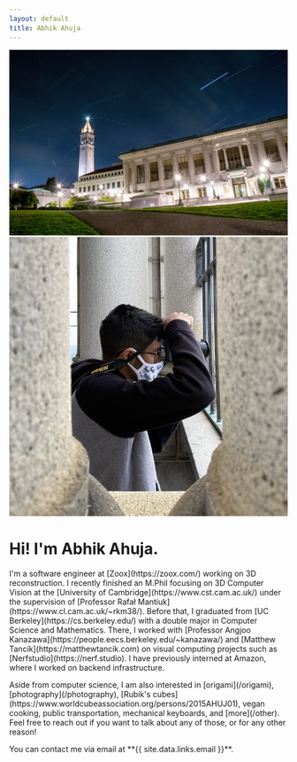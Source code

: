 ```yaml
---
layout: default
title: Abhik Ahuja
---
```

<link rel="stylesheet" href="/assets/css/home.css">
 <div class="banner">
  <img src="/assets/images/photography/00_starry_campanile.jpg" class="banner-pic"/>
 </div>
 <div class="row">
  <div class="left">
   <div class="center">
    <img src="/assets/images/me_taking_photo.jpg" class="profile-pic"/>
   </div>
  </div>

  <div class="right" markdown="1">
   <h1 class="title">Hi! I'm <span class="accent">Abhik Ahuja</span>.</h1>

   <p markdown="1">
   I'm a software engineer at [Zoox](https://zoox.com/) working on 3D reconstruction. I recently finished an M.Phil focusing on 3D Computer Vision at the [University of Cambridge](https://www.cst.cam.ac.uk/) under the supervision of [Professor Rafał Mantiuk](https://www.cl.cam.ac.uk/~rkm38/). Before that, I graduated from [UC Berkeley](https://cs.berkeley.edu/) with a double major in Computer Science and Mathematics. There, I worked with [Professor Angjoo Kanazawa](https://people.eecs.berkeley.edu/~kanazawa/) and [Matthew Tancik](https://matthewtancik.com) on visual computing projects such as [Nerfstudio](https://nerf.studio). I have previously interned at Amazon, where I worked on backend infrastructure.
   </p>

   <p markdown="1">
   Aside from computer science, I am also interested in [origami](/origami), [photography](/photography), [Rubik's cubes](https://www.worldcubeassociation.org/persons/2015AHUJ01), vegan cooking, public transportation, mechanical keyboards, and [more](/other). Feel free to reach out if you want to talk about any of those, or for any other reason!
   </p>

   <p markdown="1">
   You can contact me via email at 
   <span class="accent bold">**{{ site.data.links.email }}**</span>.
   </p>
  </div>
 </div>
